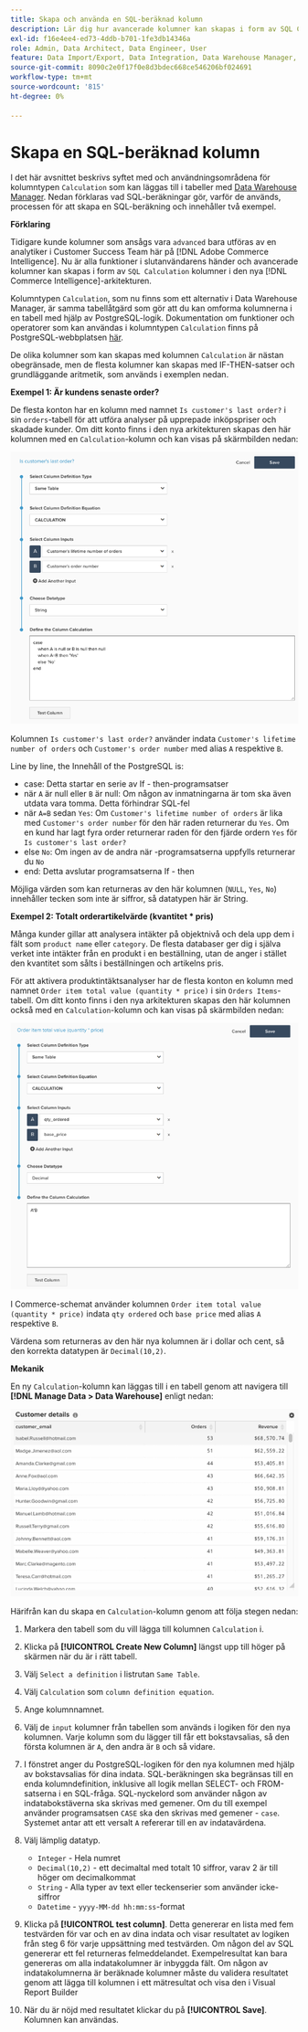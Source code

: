 ```yaml
---
title: Skapa och använda en SQL-beräknad kolumn
description: Lär dig hur avancerade kolumner kan skapas i form av SQL Calculation-kolumner i den nya Adobe Commerce Intelligence-arkitekturen.
exl-id: f16e4ee4-ed73-4ddb-b701-1fe3db14346a
role: Admin, Data Architect, Data Engineer, User
feature: Data Import/Export, Data Integration, Data Warehouse Manager, SQL Report Builder, Commerce Tables
source-git-commit: 8090c2e0f17f0e8d3bdec668ce546206bf024691
workflow-type: tm+mt
source-wordcount: '815'
ht-degree: 0%

---
```


# Skapa en SQL-beräknad kolumn

I det här avsnittet beskrivs syftet med och användningsområdena för kolumntypen `Calculation` som kan läggas till i tabeller med [Data Warehouse Manager](../data-warehouse-mgr/tour-dwm.md). Nedan förklaras vad SQL-beräkningar gör, varför de används, processen för att skapa en SQL-beräkning och innehåller två exempel.

**Förklaring**

Tidigare kunde kolumner som ansågs vara `advanced` bara utföras av en analytiker i Customer Success Team här på [!DNL Adobe Commerce Intelligence]. Nu är alla funktioner i slutanvändarens händer och avancerade kolumner kan skapas i form av `SQL Calculation` kolumner i den nya [!DNL Commerce Intelligence]-arkitekturen.

Kolumntypen `Calculation`, som nu finns som ett alternativ i Data Warehouse Manager, är samma tabellåtgärd som gör att du kan omforma kolumnerna i en tabell med hjälp av PostgreSQL-logik. Dokumentation om funktioner och operatorer som kan användas i kolumntypen `Calculation` finns på PostgreSQL-webbplatsen [här](https://www.postgresql.org/docs/9.6/functions.html).

De olika kolumner som kan skapas med kolumnen `Calculation` är nästan obegränsade, men de flesta kolumner kan skapas med IF-THEN-satser och grundläggande aritmetik, som används i exemplen nedan.

**Exempel 1: Är kundens senaste order?**

De flesta konton har en kolumn med namnet `Is customer's last order?` i sin `orders`-tabell för att utföra analyser på upprepade inköpspriser och skadade kunder. Om ditt konto finns i den nya arkitekturen skapas den här kolumnen med en `Calculation`-kolumn och kan visas på skärmbilden nedan:

![](../../assets/Is_customer_s_last_order.png)

Kolumnen `Is customer's last order?` använder indata `Customer's lifetime number of orders` och `Customer's order number` med alias `A` respektive `B`.

Line by line, the Innehåll of the PostgreSQL is:

* case: Detta startar en serie av If - then-programsatser
* när `A` är null eller `B` är null: Om någon av inmatningarna är tom ska även utdata vara tomma. Detta förhindrar SQL-fel
* när `A=B` sedan `Yes`: Om `Customer's lifetime number of orders` är lika med `Customer's order number` för den här raden returnerar du `Yes`. Om en kund har lagt fyra order returnerar raden för den fjärde ordern `Yes` för `Is customer's last order?`
* else `No`: Om ingen av de andra när -programsatserna uppfylls returnerar du `No`
* end: Detta avslutar programsatserna If - then

Möjliga värden som kan returneras av den här kolumnen (`NULL`, `Yes`, `No`) innehåller tecken som inte är siffror, så datatypen här är String.

**Exempel 2: Totalt orderartikelvärde (kvantitet * pris)**

Många kunder gillar att analysera intäkter på objektnivå och dela upp dem i fält som `product name` eller `category`. De flesta databaser ger dig i själva verket inte intäkter från en produkt i en beställning, utan de anger i stället den kvantitet som sålts i beställningen och artikelns pris.

För att aktivera produktintäktsanalyser har de flesta konton en kolumn med namnet `Order item total value (quantity * price)` i sin `Orders Items`-tabell. Om ditt konto finns i den nya arkitekturen skapas den här kolumnen också med en `Calculation`-kolumn och kan visas på skärmbilden nedan:

![](../../assets/Order_item_total_value.png)

I Commerce-schemat använder kolumnen `Order item total value (quantity * price)` indata `qty ordered` och `base price` med alias `A` respektive `B`.

Värdena som returneras av den här nya kolumnen är i dollar och cent, så den korrekta datatypen är `Decimal(10,2)`.

**Mekanik**

En ny `Calculation`-kolumn kan läggas till i en tabell genom att navigera till **[!DNL Manage Data > Data Warehouse]** enligt nedan:

![](../../assets/blobid2.png)

Härifrån kan du skapa en `Calculation`-kolumn genom att följa stegen nedan:

1. Markera den tabell som du vill lägga till kolumnen `Calculation` i.
1. Klicka på **[!UICONTROL Create New Column]** längst upp till höger på skärmen när du är i rätt tabell.
1. Välj `Select a definition` i listrutan `Same Table`.
1. Välj `Calculation` som `column definition equation`.
1. Ange kolumnnamnet.
1. Välj de `input` kolumner från tabellen som används i logiken för den nya kolumnen. Varje kolumn som du lägger till får ett bokstavsalias, så den första kolumnen är `A`, den andra är `B` och så vidare.
1. I fönstret anger du PostgreSQL-logiken för den nya kolumnen med hjälp av bokstavsalias för dina indata. SQL-beräkningen ska begränsas till en enda kolumndefinition, inklusive all logik mellan SELECT- och FROM-satserna i en SQL-fråga. SQL-nyckelord som använder någon av indatabokstäverna ska skrivas med gemener. Om du till exempel använder programsatsen `CASE` ska den skrivas med gemener - `case`. Systemet antar att ett versalt `A` refererar till en av indatavärdena.
1. Välj lämplig datatyp.
   * `Integer` - Hela numret
   * `Decimal(10,2)` - ett decimaltal med totalt 10 siffror, varav 2 är till höger om decimalkommat
   * `String` - Alla typer av text eller teckenserier som använder icke-siffror
   * `Datetime` - `yyyy-MM-dd hh:mm:ss`-format

1. Klicka på **[!UICONTROL test column]**. Detta genererar en lista med fem testvärden för var och en av dina indata och visar resultatet av logiken från steg 6 för varje uppsättning med testvärden. Om någon del av SQL genererar ett fel returneras felmeddelandet. Exempelresultat kan bara genereras om alla indatakolumner är inbyggda fält. Om någon av indatakolumnerna är beräknade kolumner måste du validera resultatet genom att lägga till kolumnen i ett mätresultat och visa den i Visual Report Builder

1. När du är nöjd med resultatet klickar du på **[!UICONTROL Save]**. Kolumnen kan användas.
